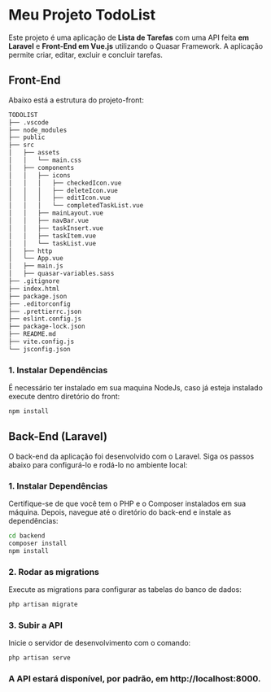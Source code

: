 # Meu Projeto TodoList

Este projeto é uma aplicação de **Lista de Tarefas** com uma API feita **em Laravel** e **Front-End em Vue.js** utilizando o Quasar Framework. A aplicação permite criar, editar, excluir e concluir tarefas.

## Front-End

Abaixo está a estrutura do projeto-front:

```bash
TODOLIST
├── .vscode
├── node_modules
├── public
├── src
│   ├── assets
│   │   └── main.css
│   ├── components
│   │   ├── icons
│   │   │   ├── checkedIcon.vue
│   │   │   ├── deleteIcon.vue
│   │   │   ├── editIcon.vue
│   │   │   └── completedTaskList.vue
│   │   ├── mainLayout.vue
│   │   ├── navBar.vue
│   │   ├── taskInsert.vue
│   │   ├── taskItem.vue
│   │   └── taskList.vue
│   ├── http
│   └── App.vue
│   ├── main.js
│   ├── quasar-variables.sass
├── .gitignore
├── index.html
├── package.json
├── .editorconfig
├── .prettierrc.json
├── eslint.config.js
├── package-lock.json
├── README.md
├── vite.config.js
└── jsconfig.json
```
### 1. Instalar Dependências
É necessário ter instalado em sua maquina NodeJs, caso já esteja instalado execute dentro diretório do front:
```bash
npm install
```




## Back-End (Laravel)

O back-end da aplicação foi desenvolvido com o Laravel. Siga os passos abaixo para configurá-lo e rodá-lo no ambiente local:

### 1. Instalar Dependências

Certifique-se de que você tem o PHP e o Composer instalados em sua máquina. Depois, navegue até o diretório do back-end e instale as dependências:

```bash
cd backend
composer install
npm install
```
### 2. Rodar as migrations
Execute as migrations para configurar as tabelas do banco de dados:
```bash
php artisan migrate
```
### 3. Subir a API
Inicie o servidor de desenvolvimento com o comando:

```bash
php artisan serve
```

### A API estará disponível, por padrão, em http://localhost:8000.







